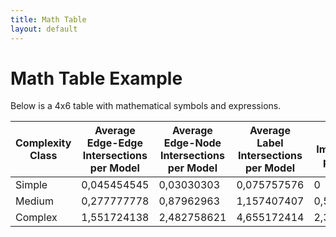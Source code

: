 ```yaml
---
title: Math Table
layout: default
---
```


# Math Table Example

Below is a 4x6 table with mathematical symbols and expressions.

| Complexity Class         | Average Edge-Edge Intersections per Model  | Average Edge-Node Intersections per Model      | Average Label Intersections per Model      | Average Imprecisions per Model   | Average Complexity Degree per Model    |
|----------------|---------------------|--------------------------|-------------------------|--------------------|----------------------|
| Simple        | 0,045454545          | 0,03030303               | 0,075757576             |0              | 5,106060606    |
| Medium        | 0,277777778          | 0,87962963               | 1,157407407             | 0,527777778   | 14,14814815    |
| Complex       | 1,551724138          | 2,482758621              | 4,655172414             | 2,390804598   | 37,8045977     |

